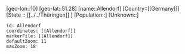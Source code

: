 ﻿---
location: [51.28,10]
mapzoom: [7,12] 
mapmarker: city 
type: City
tags:
- geo/City


SpocWebEntityId: 28746
isDeleted: false
confidential: public

---
[geo-lon::10]
[geo-lat::51.28]
[name::Allendorf]
[Country::[[Germany]]]
[State :: [[../../Thüringen]] ]
[Population::]
[Unknown::]


```leaflet
id: Allendorf
coordinates: [[Allendorf]]
markerFile: [[Allendorf]]
defaultZoom: 11 
maxZoom: 18
```
